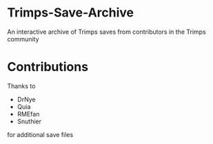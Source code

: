 # Trimps-Save-Archive
An interactive archive of Trimps saves from contributors in the Trimps community

# Contributions
Thanks to
* DrNye
* Quia
* RMEfan
* Snuthier

for additional save files